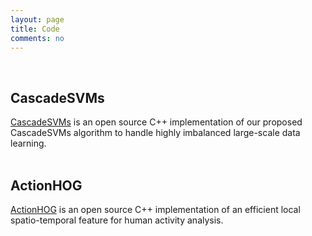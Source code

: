 ```yaml
---
layout: page
title: Code
comments: no
---
```

<br>

## CascadeSVMs

[CascadeSVMs](https://github.com/xiaodongyang/CascadeSVMs) is an open source C++ implementation of our proposed CascadeSVMs algorithm to handle highly imbalanced large-scale data learning.
<br><br>

## ActionHOG

[ActionHOG](https://github.com/xiaodongyang/ActionHOG) is an open source C++ implementation of an efficient local spatio-temporal feature for human activity analysis.
